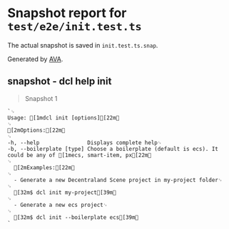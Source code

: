 # Snapshot report for `test/e2e/init.test.ts`

The actual snapshot is saved in `init.test.ts.snap`.

Generated by [AVA](https://ava.li).

## snapshot - dcl help init

> Snapshot 1

    `␊
    Usage: [1mdcl init [options][22m␊
    ␊
    [2mOptions:[22m␊
    ␊
    -h, --help               Displays complete help␊
    -b, --boilerplate [type] Choose a boilerplate (default is ecs). It could be any of [1mecs, smart-item, px[22m␊
    ␊
      [2mExamples:[22m␊
    ␊
      - Generate a new Decentraland Scene project in my-project folder␊
    ␊
      [32m$ dcl init my-project[39m␊
    ␊
      - Generate a new ecs project␊
    ␊
      [32m$ dcl init --boilerplate ecs[39m␊
    `
